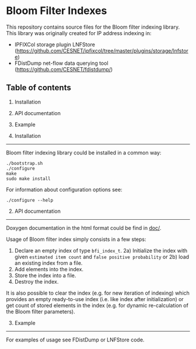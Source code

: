 Bloom Filter Indexes
====================

This repository contains source files for the Bloom filter indexing library.
This library was originally created for IP address indexing in:
  * IPFIXCol storage plugin LNFStore (https://github.com/CESNET/ipfixcol/tree/master/plugins/storage/lnfstore)
  * FDistDump net-flow data querying tool (https://github.com/CESNET/fdistdump/)


Table of contents
-----------------
1. Installation
2. API documentation
3. Example


1. Installation
--------------
Bloom filter indexing library could be installed in a common way:

```
./bootstrap.sh
./configure
make
sudo make install
```

For information about configuration options see:
```
./configure --help
```

2. API documentation
--------------------
Doxygen documentation in the html format could be find in [doc/](./doc/).

Usage of Bloom filter index simply consists in a few steps:
1) Declare an empty index of type `bfi_index_t`.
2a) Initialize the index with given `estimated item count` and `false positive
 probability` or
2b) load an existing index from a file.
3) Add elements into the index.
4) Store the index into a file.
5) Destroy the index.

It is also possible to clear the index (e.g. for new iteration of indexing)
which provides an empty ready-to-use index (i.e. like index after
initialization) or get count of stored elements in the index (e.g. for dynamic
re-calculation of the Bloom filter parameters).


3. Example
----------
For examples of usage see FDistDump or LNFStore code.
